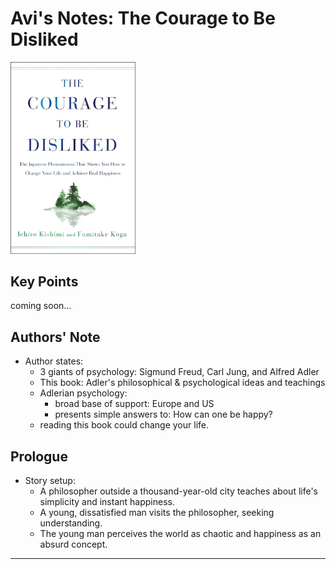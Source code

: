 # Avi's Notes: The Courage to Be Disliked

<img src="./books/the_courage_to_be_disliked/intro.jpg" alt="The Courage to Be Disliked" width="200"/>

## Key Points

<!-- TODO -->
coming soon...

## Authors' Note

<!-- Sigmund Freud, Carl Jung, and Alfred Adler are all giants in the world of psychology. This book is a distillation of Adler’s philosophical and psychological ideas and teachings, taking the form of a narrative dialogue between a philosopher and a young man.
Adlerian psychology enjoys a broad base of support in Europe and the United States, and presents simple and straightforward answers to the philosophical question: How can one be happy? Adlerian psychology might hold the key. Reading this book could change your life. Now, let us accompany the young man and venture beyond the “door.” -->

- Author states:
    - 3 giants of psychology: Sigmund Freud, Carl Jung, and Alfred Adler
    - This book: Adler's philosophical & psychological ideas and teachings
    - Adlerian psychology:
        - broad base of support: Europe and US
        - presents simple answers to: How can one be happy?
    - reading this book could change your life.

## Prologue

<!-- On the outskirts of the thousand-year-old city lived a philosopher who taught that the world was simple and that happiness was within the reach of every man, instantly. A young man who was dissatisfied with life went to visit this philosopher to get to the heart of the matter. This youth found the world a chaotic mass of contradictions and, in his anxious eyes, any notion of happiness was completely absurd. -->

- Story setup:
    - A philosopher outside a thousand-year-old city teaches about life's simplicity and instant happiness.
    - A young, dissatisfied man visits the philosopher, seeking understanding.
    - The young man perceives the world as chaotic and happiness as an absurd concept.

---

[//]: # (Link References)

[The Courage to Be Disliked]: ./books/the_courage_to_be_disliked/intro.jpg
